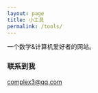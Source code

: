 ```yaml
---
layout: page
title: 小工具
permalink: /tools/
---
```


一个数学&计算机爱好者的网站。


### 联系到我

[complex3@qq.com](mailto:complex3@qq.com)
